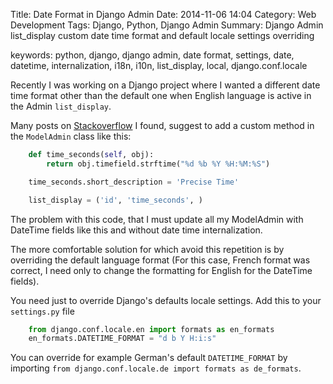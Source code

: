 Title: Date Format in Django Admin
Date: 2014-11-06 14:04
Category: Web Development
Tags: Django, Python, Django Admin
Summary: Django Admin list_display custom date time format and default locale settings overriding

keywords: python, django, django admin, date format, settings, date, datetime, internalization, i18n, i10n, list_display, local, django.conf.locale


Recently I was working on a Django project where I wanted a different date time format other than the default one when English language is active in the Admin `list_display`.

Many posts on [Stackoverflow][1] I found, suggest to add a custom method in the `ModelAdmin` class like this:

```python
	def time_seconds(self, obj):
	    return obj.timefield.strftime("%d %b %Y %H:%M:%S")

	time_seconds.short_description = 'Precise Time'    

	list_display = ('id', 'time_seconds', )
```

The problem with this code, that I must update all my ModelAdmin with DateTime fields like this and without date time internalization.

The more comfortable solution for which avoid this repetition is by overriding the default language format (For this case, French format was correct, I need only to change the formatting for English for the DateTime fields).

You need just to override Django's defaults locale settings. Add this to your `settings.py` file

```python
	from django.conf.locale.en import formats as en_formats
	en_formats.DATETIME_FORMAT = "d b Y H:i:s"
```

You can override for example German's default `DATETIME_FORMAT` by importing `from django.conf.locale.de import formats as de_formats`.


[1]: http://stackoverflow.com/questions/7216764/in-the-django-admin-site-how-do-i-change-the-display-format-of-time-fields